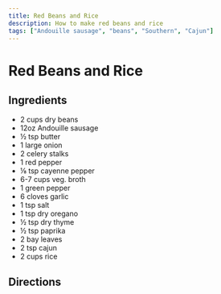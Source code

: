 ```yaml
---
title: Red Beans and Rice
description: How to make red beans and rice
tags: ["Andouille sausage", "beans", "Southern", "Cajun"]
---
```


# Red Beans and Rice
## Ingredients
- 2 cups dry beans
- 12oz Andouille sausage
- &frac12; tsp butter
- 1 large onion
- 2 celery stalks
- 1 red pepper
- &frac18; tsp cayenne pepper
- 6-7 cups veg. broth
- 1 green pepper
- 6 cloves garlic
- 1 tsp salt
- 1 tsp dry oregano
- &frac12; tsp dry thyme
- &frac12; tsp paprika
- 2 bay leaves
- 2 tsp cajun
- 2 cups rice

## Directions